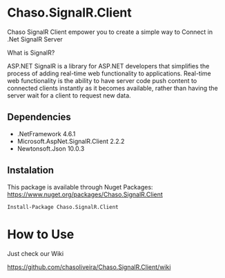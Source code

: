 # Chaso.SignalR.Client
Chaso SignalR Client empower you to create a simple way to Connect in .Net SignalR Server

What is SignalR?

ASP.NET SignalR is a library for ASP.NET developers that simplifies the process of adding real-time web functionality to applications. Real-time web functionality is the ability to have server code push content to connected clients instantly as it becomes available, rather than having the server wait for a client to request new data.

## Dependencies
- .NetFramework 4.6.1
- Microsoft.AspNet.SignalR.Client 2.2.2
- Newtonsoft.Json 10.0.3

## Instalation
This package is available through Nuget Packages: https://www.nuget.org/packages/Chaso.SignalR.Client
```
Install-Package Chaso.SignalR.Client
```
# How to Use
Just check our Wiki

https://github.com/chasoliveira/Chaso.SignalR.Client/wiki
